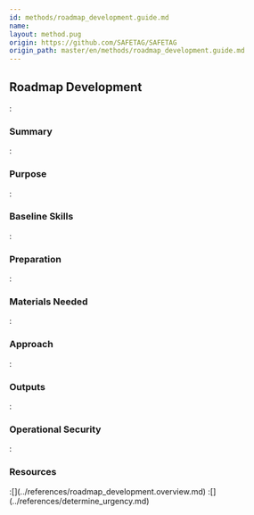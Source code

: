 ```yaml
---
id: methods/roadmap_development.guide.md
name: 
layout: method.pug
origin: https://github.com/SAFETAG/SAFETAG
origin_path: master/en/methods/roadmap_development.guide.md
---
```

## Roadmap Development

:[](../reporting/roadmap_development/quote.md)
### Summary

:[](../reporting/roadmap_development/summary.md)
### Purpose

:[](../reporting/roadmap_development/purpose.md)
### Baseline Skills

:[](../reporting/roadmap_development/baseline_skills.md)
### Preparation

:[](../reporting/roadmap_development/preparation.md)
### Materials Needed

:[](../reporting/roadmap_development/materials_needed.md)
### Approach

:[](../reporting/roadmap_development/approach.md)
### Outputs

:[](../reporting/roadmap_development/output.md)
### Operational Security

:[](../reporting/roadmap_development/operational_security.md)
### Resources
<div class="greybox">
:[](../references/roadmap_development.overview.md)
:[](../references/determine_urgency.md)
</div>


